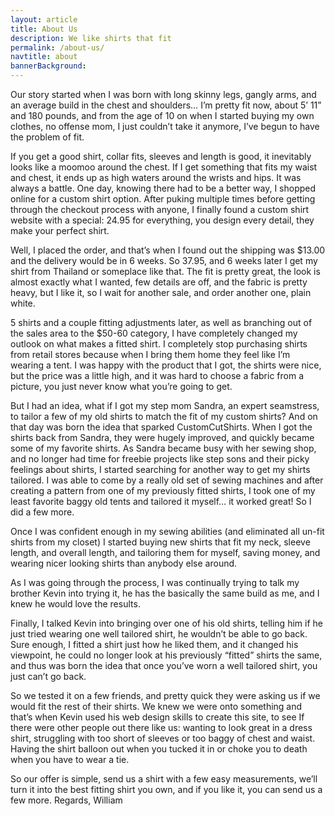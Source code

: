 ```yaml
---
layout: article
title: About Us
description: We like shirts that fit
permalink: /about-us/
navtitle: about
bannerBackground:
---
```



Our story started when I was born with long skinny legs, gangly arms, and an average build in the chest and shoulders… I’m pretty fit now, about 5’ 11” and 180 pounds, and from the age of 10 on when I started buying my own clothes, no offense mom, I just couldn’t take it anymore, I’ve begun to have the problem of fit.

If you get a good shirt, collar fits, sleeves and length is good, it inevitably looks like a moomoo around the chest. If I get something that fits my waist and chest, it ends up as high waters around the wrists and hips. It was always a battle.
One day, knowing there had to be a better way, I shopped online for a custom shirt option. After puking multiple times before getting through the checkout process with anyone, I finally found a custom shirt website with a special: 24.95 for everything, you design every detail, they make your perfect shirt.

Well, I placed the order, and that’s when I found out the shipping was $13.00 and the delivery would be in 6 weeks. So 37.95, and 6 weeks later I get my shirt from Thailand or someplace like that. The fit is pretty great, the look is almost exactly what I wanted, few details are off, and the fabric is pretty heavy, but I like it, so I wait for another sale, and order another one, plain white.

5 shirts and a couple fitting adjustments later, as well as branching out of the sales area to the $50-60 category, I have completely changed my outlook on what makes a fitted shirt. I completely stop purchasing shirts from retail stores because when I bring them home they feel like I’m wearing a tent. I was happy with the product that I got, the shirts were nice, but the price was a little high, and it was hard to choose a fabric from a picture, you just never know what you’re going to get.

But I had an idea, what if I got my step mom Sandra, an expert seamstress, to tailor a few of my old shirts to match the fit of my custom shirts? And on that day was born the idea that sparked CustomCutShirts.
When I got the shirts back from Sandra, they were hugely improved, and quickly became some of my favorite shirts. As Sandra became busy with her sewing shop, and no longer had time for freebie projects like step sons and their picky feelings about shirts, I started searching for another way to get my shirts tailored. I was able to come by a really old set of sewing machines and after creating a pattern from one of my previously fitted shirts, I took one of my least favorite baggy old tents and tailored it myself… it worked great! So I did a few more.

Once I was confident enough in my sewing abilities (and eliminated all un-fit shirts from my closet) I started buying new shirts that fit my neck, sleeve length, and overall length, and tailoring them for myself, saving money, and wearing nicer looking shirts than anybody else around.

As I was going through the process, I was continually trying to talk my brother Kevin into trying it, he has the basically the same build as me, and I knew he would love the results.

Finally, I talked Kevin into bringing over one of his old shirts, telling him if he just tried wearing one well tailored shirt, he wouldn’t be able to go back. Sure enough, I fitted a shirt just how he liked them, and it changed his viewpoint, he could no longer look at his previously “fitted” shirts the same, and thus was born the idea that once you’ve worn a well tailored shirt, you just can’t go back.

So we tested it on a few friends, and pretty quick they were asking us if we would fit the rest of their shirts. We knew we were onto something and that’s when Kevin used his web design skills to create this site, to see If there were other people out there like us: wanting to look great in a dress shirt, struggling with too short of sleeves or too baggy of chest and waist. Having the shirt balloon out when you tucked it in or choke you to death when you have to wear a tie.

So our offer is simple, send us a shirt with a few easy measurements, we’ll turn it into the best fitting shirt you own, and if you like it, you can send us a few more.
Regards, William




<!--Our story started when I was born with long skinny legs, gangly arms, and an average build in the chest and shoulders… I’m pretty fit, about 5’ 11” and 180 pounds, and from the age of 10 when I started buying my own clothes, no offense mom, I just couldn’t take it anymore, I’ve begun to have the problem of fit.

If you get a good shirt, collar fits, sleeves and length is good, it’s inevitably looks like a moomoo around the chest. If I get something that fits my waist and chest, it ends up as high waters around the wrists and hips. It was always a battle.

One day, knowing there had to be a better way, I shopped online for a custom shirt option. After puking multiple times before getting through the checkout process with anyone, I finally found a custom shirt website with a special: 24.95 for everything, you design every detail, they make your perfect shirt.

Well, I placed the order, and that’s when I found out the shipping was $13.00 and the delivery would be in 6 weeks. . So 37.95, and 6 weeks later I get my shirt from Thailand or someplace like that. The fit is pretty great, the look is almost exactly what I wanted, few details are off, and the fabric is pretty heavy, but I like it, so I wait for another sale, and order another one, plain white.

5 shirts and a couple fitting adjustments later, as well as branching out of the sales area to the $50-60  category, I have completely changed my outlook on what makes a fitted shirt. I completely stop purchasing shirts from retail stores because when I bring them home they feel like I’m wearing a tent. I was happy with the product that I got, the shirts were nice, but the price was a little high, and it was hard to choose a fabric from a picture, you just never know what you’re going to get.

But I had an idea, what if I got my step mom Sandra, an expert seamstress to tailor a few of my old shirts to match the fit of my custom shirts? And on that day was born the idea that sparked CustomCutShirts.

When I got the shirts back from Sandra, they were hugely improved, and quickly became some of my favorite shirts. As Sandra became busy with her sewing shop, and no longer had time for freebie projects like step sons and their picky feelings about shirts, I started searching for another way to get my shirts tailored. I was able to come by a really old set of sewing machines and after creating a pattern from one of my previously fitted shirts, I took one of my least favorite baggy old tents and tailored it myself... it worked great! So I did a few more.

Once I was confident enough in my sewing abilities (and eliminated all un-fit shirts from my closet) I started buying new shirts that fit my neck, sleeve length, and overall length, and tailoring them for myself, saving money, and wearing nicer looking shirts than anybody else around. 

As I was going through the process, I was continually trying to talk my brother Kevin into trying it, he has the basically the same build as me, and I knew he would love the results.

Finally, I talked Kevin into bringing over one of his old shirts, telling him if he just tried wearing one well tailored shirt, he wouldn’t be able to go back. Sure enough, I fitted a shirt just how he liked them, and it changed his viewpoint, he could no longer look at his previously “fitted” shirts the same, and thus was born the idea that once you’ve worn a well tailored shirt, you just cant go back.

So we tested it on a few friends, and pretty quick they were asking us if we would fit the rest of their shirts. We knew we were onto something that’s when Kevie used his web design skills to create this site, to see If there were other people out there like us: wanting to look great in a dress shirt, struggling with too short of sleeves or too baggy of chest and waste. Having the shirt balloon out when you tucked it in or choke you to death when you have to wear a tie.

So our offer is simple, send us a shirt with a few easy measurements, we’ll turn it into the best fitting shirt you own, and if you like it, you can send us a few more. 

Regards,
William-->